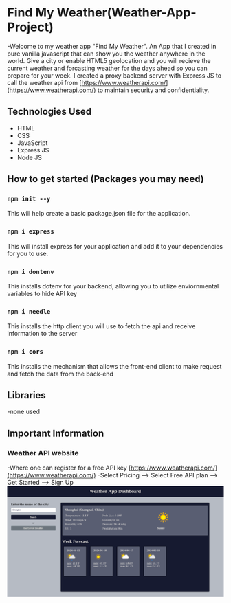 # Find My Weather(Weather-App-Project)
-Welcome to my weather app "Find My Weather". An App that I created in pure
vanilla javascript that can show you the weather anywhere in the world. Give a city
or enable HTML5 geolocation and you will recieve the current weather and
forcasting weather for the days ahead so you can prepare for your week. I created a
proxy backend server with Express JS to call the weather api from [https://www.weatherapi.com/](https://www.weatherapi.com/)
to maintain security and confidentiality.
## Technologies Used
- HTML
- CSS
- JavaScript
- Express JS
- Node JS
## How to get started (Packages you may need)
### `npm init --y`
This will help create a basic package.json file for the application.
### `npm i express`
This will install express for your application and add it to your dependencies for you to use.
### `npm i dontenv`
This installs dotenv for your backend, allowing you to utilize enviornmental variables to hide API key
### `npm i needle`
This installs the http client you will use to fetch the api and receive information to the server
### `npm i cors`
This installs the mechanism that allows the front-end client to make request and fetch the data from the back-end
## Libraries
-none used
## Important Information
### Weather API website 
-Where one can register for a free API key
[https://www.weatherapi.com/](https://www.weatherapi.com/)
-Select Pricing --> Select Free API plan --> Get Started --> Sign Up
![Example](weather-shot2.png?raw=true)

